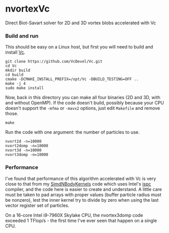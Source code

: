 # nvortexVc
Direct Biot-Savart solver for 2D and 3D vortex blobs accelerated with Vc

### Build and run
This should be easy on a Linux host, but first you will need to build and install [Vc](https://github.com/VcDevel/Vc).

    git clone https://github.com/VcDevel/Vc.git
    cd Vc
    mkdir build
    cd build
    cmake -DCMAKE_INSTALL_PREFIX=/opt/Vc -DBUILD_TESTING=OFF ..
    make -j 4
    sudo make install

Now, back in this directory you can make all four binaries (2D and 3D, with and without OpenMP).  If the code doesn't build, possibly because your CPU doesn't support the `-mfma` or `-mavx2` options, just edit `Makefile` and remove those.

    make

Run the code with one argument: the number of particles to use.

    nvort2d -n=10000
    nvort2domp -n=10000
    nvort3d -n=10000
    nvort3domp -n=10000

### Performance
I've found that performance of this algorithm accelerated with Vc is very close to that from my [SimdNBodyKernels](https://github.com/markstock/SimdNBodyKernels) code which uses Intel's [ispc](https://github.com/ispc/ispc/) compiler, and the code here is easier to create and understand. A little care must be taken to pad arrays with proper values (buffer particle radius must be nonzero), lest the inner kernel try to divide by zero when using the last vector register set of particles.

On a 16-core Intel i9-7960X Skylake CPU, the nvortex3domp code exceeded 1 TFlop/s - the first time I've ever seen that happen on a single CPU.

